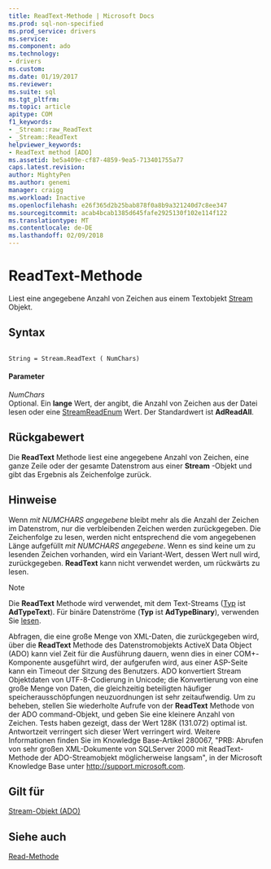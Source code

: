 ```yaml
---
title: ReadText-Methode | Microsoft Docs
ms.prod: sql-non-specified
ms.prod_service: drivers
ms.service: 
ms.component: ado
ms.technology:
- drivers
ms.custom: 
ms.date: 01/19/2017
ms.reviewer: 
ms.suite: sql
ms.tgt_pltfrm: 
ms.topic: article
apitype: COM
f1_keywords:
- _Stream::raw_ReadText
- _Stream::ReadText
helpviewer_keywords:
- ReadText method [ADO]
ms.assetid: be5a409e-cf87-4859-9ea5-713401755a77
caps.latest.revision: 
author: MightyPen
ms.author: genemi
manager: craigg
ms.workload: Inactive
ms.openlocfilehash: e26f365d2b25bab878f0a8b9a321240d7c8ee347
ms.sourcegitcommit: acab4bcab1385d645fafe2925130f102e114f122
ms.translationtype: MT
ms.contentlocale: de-DE
ms.lasthandoff: 02/09/2018
---
```

# <a name="readtext-method"></a>ReadText-Methode
Liest eine angegebene Anzahl von Zeichen aus einem Textobjekt [Stream](../../../ado/reference/ado-api/stream-object-ado.md) Objekt.  
  
## <a name="syntax"></a>Syntax  
  
```  
  
String = Stream.ReadText ( NumChars)  
```  
  
#### <a name="parameters"></a>Parameter  
 *NumChars*  
 Optional. Ein **lange** Wert, der angibt, die Anzahl von Zeichen aus der Datei lesen oder eine [StreamReadEnum](../../../ado/reference/ado-api/streamreadenum.md) Wert. Der Standardwert ist **AdReadAll**.  
  
## <a name="return-value"></a>Rückgabewert  
 Die **ReadText** Methode liest eine angegebene Anzahl von Zeichen, eine ganze Zeile oder der gesamte Datenstrom aus einer **Stream** -Objekt und gibt das Ergebnis als Zeichenfolge zurück.  
  
## <a name="remarks"></a>Hinweise  
 Wenn *mit NUMCHARS angegebene* bleibt mehr als die Anzahl der Zeichen im Datenstrom, nur die verbleibenden Zeichen werden zurückgegeben. Die Zeichenfolge zu lesen, werden nicht entsprechend die vom angegebenen Länge aufgefüllt *mit NUMCHARS angegebene*. Wenn es sind keine um zu lesenden Zeichen vorhanden, wird ein Variant-Wert, dessen Wert null wird, zurückgegeben. **ReadText** kann nicht verwendet werden, um rückwärts zu lesen.  
  
> [!NOTE]
>  Die **ReadText** Methode wird verwendet, mit dem Text-Streams ([Typ](../../../ado/reference/ado-api/type-property-ado-stream.md) ist **AdTypeText**). Für binäre Datenströme (**Typ** ist **AdTypeBinary**), verwenden Sie [lesen](../../../ado/reference/ado-api/read-method.md).  
  
 Abfragen, die eine große Menge von XML-Daten, die zurückgegeben wird, über die **ReadText** Methode des Datenstromobjekts ActiveX Data Object (ADO) kann viel Zeit für die Ausführung dauern, wenn dies in einer COM+-Komponente ausgeführt wird, der aufgerufen wird, aus einer ASP-Seite kann ein Timeout der Sitzung des Benutzers. ADO konvertiert Stream Objektdaten von UTF-8-Codierung in Unicode; die Konvertierung von eine große Menge von Daten, die gleichzeitig beteiligten häufiger speicherausschöpfungen neuzuordnungen ist sehr zeitaufwendig. Um zu beheben, stellen Sie wiederholte Aufrufe von der **ReadText** Methode von der ADO command-Objekt, und geben Sie eine kleinere Anzahl von Zeichen. Tests haben gezeigt, dass der Wert 128K (131.072) optimal ist. Antwortzeit verringert sich dieser Wert verringert wird. Weitere Informationen finden Sie im Knowledge Base-Artikel 280067, "PRB: Abrufen von sehr großen XML-Dokumente von SQLServer 2000 mit ReadText-Methode der ADO-Streamobjekt möglicherweise langsam", in der Microsoft Knowledge Base unter http://support.microsoft.com.  
  
## <a name="applies-to"></a>Gilt für  
 [Stream-Objekt (ADO)](../../../ado/reference/ado-api/stream-object-ado.md)  
  
## <a name="see-also"></a>Siehe auch  
 [Read-Methode](../../../ado/reference/ado-api/read-method.md)
